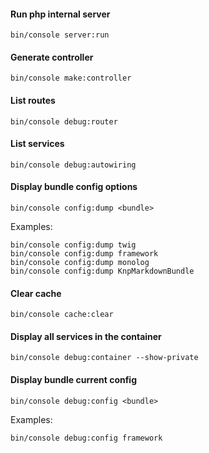 #### Run php internal server
```
bin/console server:run
```
#### Generate controller
```
bin/console make:controller
```
#### List routes
```
bin/console debug:router
```
#### List services
```
bin/console debug:autowiring
```
#### Display bundle config options
```
bin/console config:dump <bundle>
```
Examples:
```
bin/console config:dump twig
bin/console config:dump framework
bin/console config:dump monolog
bin/console config:dump KnpMarkdownBundle
```
#### Clear cache
```
bin/console cache:clear
```
#### Display all services in the container
```
bin/console debug:container --show-private
```
#### Display bundle current config
```
bin/console debug:config <bundle>
```
Examples:
```
bin/console debug:config framework
```